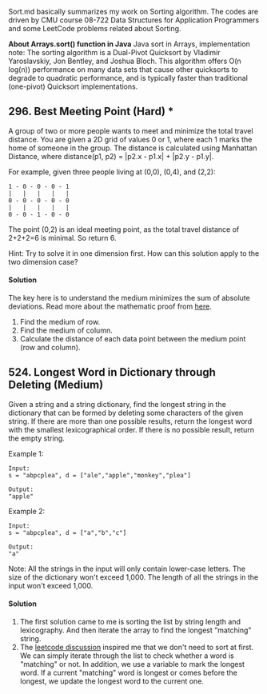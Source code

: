 Sort.md basically summarizes my work on Sorting algorithm.
The codes are driven by CMU course 08-722 Data Structures for Application Programmers and some LeetCode problems related about Sorting.

**About Arrays.sort() function in Java**
Java sort in Arrays, implementation note: The sorting algorithm is a Dual-Pivot Quicksort by Vladimir Yaroslavskiy, Jon Bentley, and Joshua Bloch. This algorithm offers O(n log(n)) performance on many data sets that cause other quicksorts to degrade to quadratic performance, and is typically faster than traditional (one-pivot) Quicksort implementations.


## 296. Best Meeting Point (Hard) *
A group of two or more people wants to meet and minimize the total travel distance. You are given a 2D grid of values 0 or 1, where each 1 marks the home of someone in the group. The distance is calculated using Manhattan Distance, where distance(p1, p2) = |p2.x - p1.x| + |p2.y - p1.y|.

For example, given three people living at (0,0), (0,4), and (2,2):
~~~~
1 - 0 - 0 - 0 - 1
|   |   |   |   |
0 - 0 - 0 - 0 - 0
|   |   |   |   |
0 - 0 - 1 - 0 - 0
~~~~
The point (0,2) is an ideal meeting point, as the total travel distance of 2+2+2=6 is minimal. So return 6.

Hint:
Try to solve it in one dimension first. How can this solution apply to the two dimension case?

#### Solution
The key here is to understand the medium minimizes the sum of absolute deviations. Read more about the mathematic proof from [here](http://math.stackexchange.com/questions/113270/the-median-minimizes-the-sum-of-absolute-deviations).
1. Find the medium of row.
2. Find the medium of column.
3. Calculate the distance of each data point between the medium point (row and column).

## 524. Longest Word in Dictionary through Deleting (Medium)
Given a string and a string dictionary, find the longest string in the dictionary that can be formed by deleting some characters of the given string. If there are more than one possible results, return the longest word with the smallest lexicographical order. If there is no possible result, return the empty string.

Example 1:
~~~~
Input:
s = "abpcplea", d = ["ale","apple","monkey","plea"]

Output:
"apple"
~~~~

Example 2:
~~~~
Input:
s = "abpcplea", d = ["a","b","c"]

Output:
"a"
~~~~

Note:
All the strings in the input will only contain lower-case letters.
The size of the dictionary won't exceed 1,000.
The length of all the strings in the input won't exceed 1,000.

#### Solution
1. The first solution came to me is sorting the list by string length and lexicography. And then iterate the array to find the longest "matching" string.
2. The [leetcode discussion](https://leetcode.com/problems/longest-word-in-dictionary-through-deleting/#/solutions) inspired me that we don't need to sort at first. We can simply iterate through the list to check whether a word is "matching" or not. In addition, we use a variable to mark the longest word. If a current "matching" word is longest or comes before the longest, we update the longest word to the current one.
